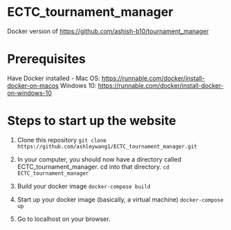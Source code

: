# ECTC_tournament_manager
Docker version of https://github.com/ashish-b10/tournament_manager

# Prerequisites
Have Docker installed -
Mac OS: https://runnable.com/docker/install-docker-on-macos 
Windows 10: https://runnable.com/docker/install-docker-on-windows-10

# Steps to start up the website
1) Clone this repository
```git clone https://github.com/ashleywang1/ECTC_tournament_manager.git```

2) In your computer, you should now have a directory called ECTC_tournament_manager. cd into that directory.
```cd ECTC_tournament_manager```

3) Build your docker image
```docker-compose build```

4) Start up your docker image (basically, a virtual machine)
```docker-compose up```

5) Go to localhost on your browser.
